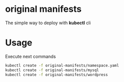 # original manifests

The simple way to deploy with **kubectl** cli

# Usage

Execute next commands
```sh
kubectl create -f original-manifests/namespace.yaml
kubectl create -f original-manifests/mysql
kubectl create -f original-manifests/wordpress
```